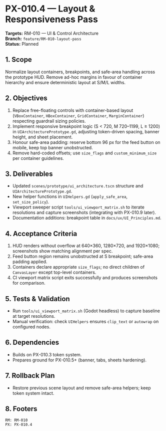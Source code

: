 # PX-010.4 — Layout & Responsiveness Pass
**Targets:** RM-010 — UI & Control Architecture  
**Branch:** `feature/RM-010-layout-pass`  
**Status:** Planned

## 1. Scope
Normalize layout containers, breakpoints, and safe-area handling across the prototype HUD. Remove ad-hoc margins in favour of container hierarchy and ensure deterministic layout at S/M/L widths.

## 2. Objectives
1. Replace free-floating controls with container-based layout (`VBoxContainer`, `HBoxContainer`, `GridContainer`, `MarginContainer`) respecting guardrail sizing policies.
2. Implement responsive breakpoint logic (S < 720, M 720–1199, L ≥ 1200) in `UIArchitecturePrototype.gd`, adjusting token-driven spacing, banner height, and sheet placement.
3. Honour safe-area padding: reserve bottom 96 px for the feed button on mobile, keep top banner unobstructed.
4. Remove hard-coded offsets; use `size_flags` and `custom_minimum_size` per container guidelines.

## 3. Deliverables
- Updated `scenes/prototype/ui_architecture.tscn` structure and `UIArchitecturePrototype.gd`.
- New helper functions in `UIHelpers.gd` (`apply_safe_area`, `set_size_policy`).
- Viewport sweeper script `tools/ui_viewport_matrix.sh` to iterate resolutions and capture screenshots (integrating with PX-010.9 later).
- Documentation additions: breakpoint table in `docs/ux/UI_Principles.md`.

## 4. Acceptance Criteria
1. HUD renders without overflow at 640×360, 1280×720, and 1920×1080; screenshots show matching alignment per spec.
2. Feed button region remains unobstructed at S breakpoint; safe-area padding applied.
3. Containers declare appropriate `size_flags`; no direct children of `CanvasLayer` except top-level containers.
4. CI viewport matrix script exits successfully and produces screenshots for comparison.

## 5. Tests & Validation
- Run `tools/ui_viewport_matrix.sh` (Godot headless) to capture baseline at target resolutions.
- Manual verification: check `UIHelpers` ensures `clip_text` or `autowrap` on configured nodes.

## 6. Dependencies
- Builds on PX-010.3 token system.
- Prepares ground for PX-010.5+ (banner, tabs, sheets hardening).

## 7. Rollback Plan
- Restore previous scene layout and remove safe-area helpers; keep token system intact.

## 8. Footers
```
RM: RM-010
PX: PX-010.4
```
